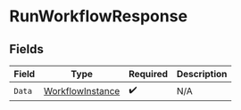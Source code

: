 # RunWorkflowResponse


## Fields

| Field                                                           | Type                                                            | Required                                                        | Description                                                     |
| --------------------------------------------------------------- | --------------------------------------------------------------- | --------------------------------------------------------------- | --------------------------------------------------------------- |
| `Data`                                                          | [WorkflowInstance](../../Models/Components/WorkflowInstance.md) | :heavy_check_mark:                                              | N/A                                                             |